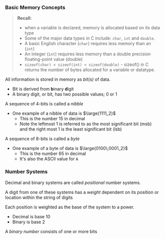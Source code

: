 ### Basic Memory Concepts

> **Recall:** 
> - when a variable is declared, memory is allocated based on its data type
> - Some of the major data types in C include: `char`, `int` and `double`.
> - A basic English character (`char`) requires less memory than an (`int`)
> - An integer (`int`) requires less memory than a double precision floating-point value (double)
> - `sizeof(char) < sizeof(int) < sizeof(double)` - sizeof() in C returns the number of bytes allocated for a variable or datatype.

All information is stored in memory as *bit(s)* of data.
- Bit is derived from **b**inary **d**igit
- A binary digit, or bit, has two possible values; 0 or 1

A sequence of 4-bits is called a *nibble*
- One example of a nibble of data is $\large{1111_2}$
	- This is the number 15 in decimal
	- Note the leftmost 1 is referred to as the most significant bit (msb) and the right most 1 is the least significant bit (lsb)

A sequence of 8-bits is called a *byte*
- One example of a byte of data is $\large{0100\;0001_2}$
	- This is the number 65 in decimal
	- It's also the ASCII value for `A`

### Number Systems

Decimal and binary systems are called *positional* number systems.

A digit from one of these systems has a *weight* dependent on its position or location within the string of digits

Each position is weighted as the base of the system to a power.
- Decimal is base 10
- Binary is base 2

A *binary number* consists of one or more bits